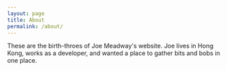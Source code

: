 ```yaml
---
layout: page
title: About
permalink: /about/
---
```


These are the birth-throes of Joe Meadway's website. Joe lives in Hong Kong, works as a developer, and wanted a place to gather bits and bobs in one place. 